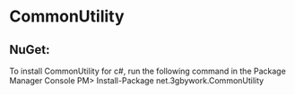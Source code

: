 # CommonUtility

## NuGet: 
To install CommonUtility for c#, run the following command in the Package Manager Console
  PM> Install-Package net.3gbywork.CommonUtility
